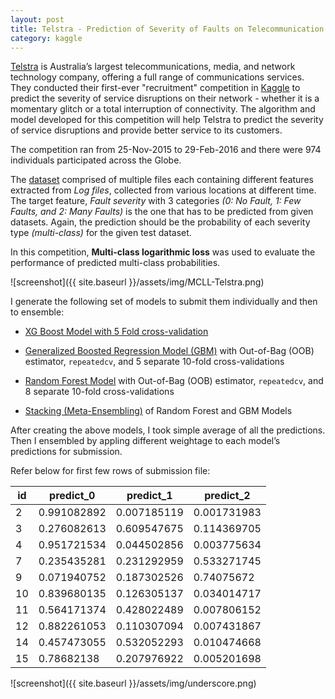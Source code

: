 ```yaml
---
layout: post
title: Telstra - Prediction of Severity of Faults on Telecommunication Network
category: kaggle
---
```


[Telstra](https://www.telstra.com.au/) is Australia’s largest telecommunications, media, and network technology company, offering a full range of communications services. They conducted their first-ever "recruitment" competition in [Kaggle](https://www.kaggle.com/c/telstra-recruiting-network) to predict the severity of service disruptions on their network - whether it is a momentary glitch or a total interruption of connectivity. The algorithm and model developed for this competition will help Telstra to predict the severity of service disruptions and provide better service to its customers.

The competition ran from 25-Nov-2015 to 29-Feb-2016 and there were 974 individuals participated across the Globe.

The [dataset](https://www.kaggle.com/c/telstra-recruiting-network/data) comprised of multiple files each containing different features extracted from _Log files_, collected from various locations at different time. The target feature, _Fault severity_ with 3 categories _(0: No Fault, 1: Few Faults, and 2: Many Faults)_ is the one that has to be predicted from given datasets. Again, the prediction should be the probability of each severity type _(multi-class)_ for the given test dataset.

In this competition, **Multi-class logarithmic loss** was used to evaluate the performance of predicted multi-class probabilities. 

![screenshot]({{ site.baseurl }}/assets/img/MCLL-Telstra.png)

I generate the following set of models to submit them individually and then to ensemble:

 * [XG Boost Model with 5 Fold cross-validation](https://github.com/socratesk/kaggle/blob/master/Telstra/1-XGBoost.R)

 * [Generalized Boosted Regression Model (GBM)](https://github.com/socratesk/kaggle/blob/master/Telstra/2-GBM.R) with Out-of-Bag (OOB) estimator, ```repeatedcv```, and 5 separate 10-fold cross-validations
 
 * [Random Forest Model](https://github.com/socratesk/kaggle/blob/master/Telstra/3-RandomForest.R) with Out-of-Bag (OOB) estimator, ```repeatedcv```, and 8 separate 10-fold cross-validations
 
 * [Stacking (Meta-Ensembling)](https://github.com/socratesk/kaggle/blob/master/Telstra/4-ModelStacking-GBM-over-RF.R) of Random Forest and GBM Models
 
After creating the above models, I took simple average of all the predictions. Then I ensembled by appling different weightage to each model’s predictions for submission.
 
Refer below for first few rows of submission file:

| id | predict_0   | predict_1   | predict_2   |
|----|-------------|-------------|-------------|
| 2  | 0.991082892 | 0.007185119 | 0.001731983 |
| 3  | 0.276082613 | 0.609547675 | 0.114369705 |
| 4  | 0.951721534 | 0.044502856 | 0.003775634 |
| 7  | 0.235435281 | 0.231292959 | 0.533271745 |
| 9  | 0.071940752 | 0.187302526 | 0.74075672  |
| 10 | 0.839680135 | 0.126305137 | 0.034014717 |
| 11 | 0.564171374 | 0.428022489 | 0.007806152 |
| 12 | 0.882261053 | 0.110307094 | 0.007431867 |
| 14 | 0.457473055 | 0.532052293 | 0.010474668 |
| 15 | 0.78682138  | 0.207976922 | 0.005201698 |

![screenshot]({{ site.baseurl }}/assets/img/underscore.png)